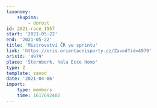 ```yaml
---
taxonomy:
    skupina:
        - dorost
id: 2021-race_1557
start: '2021-05-22'
end: '2021-05-22'
title: 'Mistrovství ČR ve sprintu'
link: 'https://oris.orientacnisporty.cz/Zavod?id=4979'
orisid: '4979'
place: 'Šternberk, hala Ecce Homo'
type: Z
template: zavod
date: '2021-04-06'
import:
    type: members
    time: 1617692402
---
```


